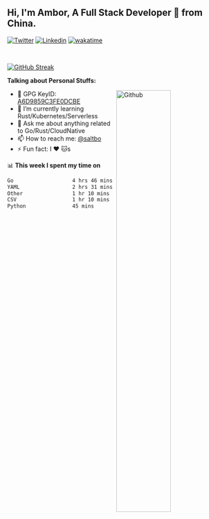 ## Hi, I'm Ambor, A Full Stack Developer 🚀 from China.

[![Twitter](https://img.shields.io/badge/-saltbo-1ca0f1?style=flat&logo=twitter&logoColor=white)](https://twitter.com/rdsaltbo)
[![Linkedin](https://img.shields.io/badge/-saltbo-blue?style=flat&logo=Linkedin&logoColor=white)](https://www.linkedin.com/in/saltbo/)
[![wakatime](https://wakatime.com/badge/user/f82b1c77-faab-48cd-aef5-a12c0aff104b.svg)](https://wakatime.com/@f82b1c77-faab-48cd-aef5-a12c0aff104b)

&nbsp;  

[![GitHub Streak](http://github-readme-streak-stats.herokuapp.com?user=saltbo&hide_border=true&date_format=M%20j%5B%2C%20Y%5D)](https://git.io/streak-stats)

**Talking about Personal Stuffs:**
<!-- Any image aligned to the right. Beware the width  -->
<img width="50%" align="right" alt="Github" src="https://raw.githubusercontent.com/saltbo/saltbo/master/images/git-header.svg" />

- 🤘 GPG KeyID: [A6D9859C3FE0DCBE](https://saltbo.cn/pgp_keys.asc)
- 🌱 I’m currently learning Rust/Kubernetes/Serverless
- 💬 Ask me about anything related to Go/Rust/CloudNative
- 📫 How to reach me: [@saltbo](https://t.me/saltbo)
- ⚡ Fun fact: I :heart: :cat:s


📊 **This week I spent my time on**
<!--START_SECTION:waka-->

```txt
Go                   4 hrs 46 mins   ██████████▒░░░░░░░░░░░░░░   40.95 %
YAML                 2 hrs 31 mins   █████▒░░░░░░░░░░░░░░░░░░░   21.66 %
Other                1 hr 10 mins    ██▓░░░░░░░░░░░░░░░░░░░░░░   10.12 %
CSV                  1 hr 10 mins    ██▓░░░░░░░░░░░░░░░░░░░░░░   10.02 %
Python               45 mins         █▓░░░░░░░░░░░░░░░░░░░░░░░   06.45 %
```

<!--END_SECTION:waka-->
